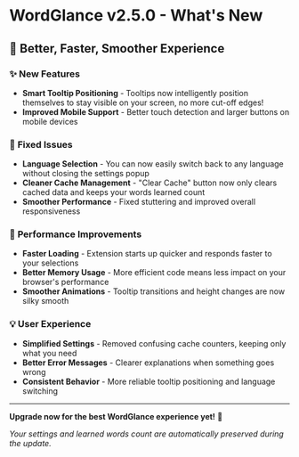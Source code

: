 # WordGlance v2.5.0 - What's New

## 🎉 Better, Faster, Smoother Experience

### ✨ **New Features**
- **Smart Tooltip Positioning** - Tooltips now intelligently position themselves to stay visible on your screen, no more cut-off edges!
- **Improved Mobile Support** - Better touch detection and larger buttons on mobile devices

### 🐛 **Fixed Issues**
- **Language Selection** - You can now easily switch back to any language without closing the settings popup
- **Cleaner Cache Management** - "Clear Cache" button now only clears cached data and keeps your words learned count
- **Smoother Performance** - Fixed stuttering and improved overall responsiveness

### 🚀 **Performance Improvements**
- **Faster Loading** - Extension starts up quicker and responds faster to your selections
- **Better Memory Usage** - More efficient code means less impact on your browser's performance
- **Smoother Animations** - Tooltip transitions and height changes are now silky smooth

### 💡 **User Experience**
- **Simplified Settings** - Removed confusing cache counters, keeping only what you need
- **Better Error Messages** - Clearer explanations when something goes wrong
- **Consistent Behavior** - More reliable tooltip positioning and language switching

---

**Upgrade now for the best WordGlance experience yet!** 🚀

*Your settings and learned words count are automatically preserved during the update.*
